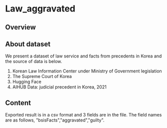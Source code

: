 # Law_aggravated


## Overview

## About dataset
We present a dataset of law service and facts from precedents in Korea and the source of data is below.
1. Korean Law Information Center under Ministry of Government legislation
2. The Supreme Court of Korea 
3. Hugging Face
4. AIHUB Data: judicial precedent in Korea, 2021

## Content
Exported result is in a csv format and 3 fields are in the file. The field names are as follows, "bsisFacts","aggravated","guilty".

